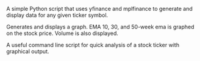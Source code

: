 A simple Python script that uses yfinance and mplfinance to generate and display data for any given ticker symbol.

Generates and displays a graph. EMA 10, 30, and 50-week ema is graphed on the stock price. Volume is also displayed.

A useful command line script for quick analysis of a stock ticker with graphical output.
